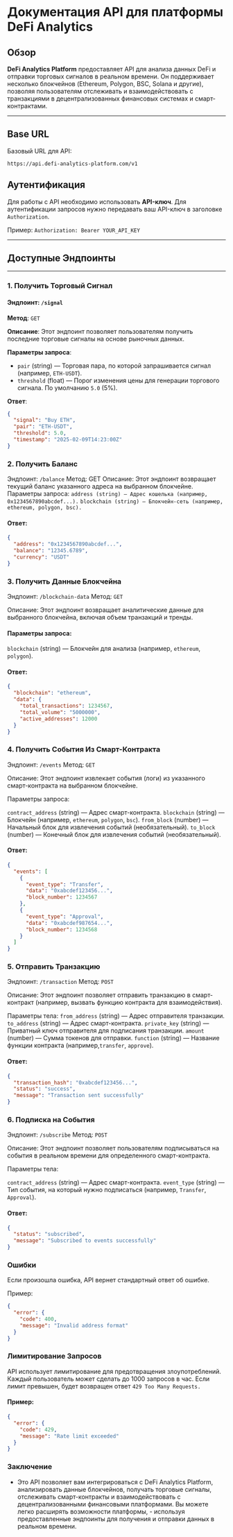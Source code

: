 # Документация API для платформы DeFi Analytics

## Обзор

**DeFi Analytics Platform** предоставляет API для анализа данных DeFi и отправки торговых сигналов в реальном времени. Он поддерживает несколько блокчейнов (Ethereum, Polygon, BSC, Solana и другие), позволяя пользователям отслеживать и взаимодействовать с транзакциями в децентрализованных финансовых системах и смарт-контрактами.

---

## **Base URL**

Базовый URL для API:

```https://api.defi-analytics-platform.com/v1```

## **Аутентификация**

Для работы с API необходимо использовать **API-ключ**. Для аутентификации запросов нужно передавать ваш API-ключ в заголовке `Authorization`.

Пример: `Authorization: Bearer YOUR_API_KEY`


---

## Доступные Эндпоинты

---

### 1. **Получить Торговый Сигнал**

#### Эндпоинт: `/signal`

**Метод**: `GET`

**Описание**: Этот эндпоинт позволяет пользователям получить последние торговые сигналы на основе рыночных данных.

**Параметры запроса**:
- `pair` (string) — Торговая пара, по которой запрашивается сигнал (например, `ETH-USDT`).
- `threshold` (float) — Порог изменения цены для генерации торгового сигнала. По умолчанию `5.0` (5%).

**Ответ**:
```json
{
  "signal": "Buy ETH",
  "pair": "ETH-USDT",
  "threshold": 5.0,
  "timestamp": "2025-02-09T14:23:00Z"
}
```

### 2. Получить Баланс

Эндпоинт: `/balance`
Метод: GET
Описание: Этот эндпоинт возвращает текущий баланс указанного адреса на выбранном блокчейне.
Параметры запроса:
`address (string) — Адрес кошелька (например, 0x1234567890abcdef...).`
`blockchain (string) — Блокчейн-сеть (например, ethereum, polygon, bsc).`

#### Ответ:
```json
{
  "address": "0x1234567890abcdef...",
  "balance": "12345.6789",
  "currency": "USDT"
}
```
### 3. Получить Данные Блокчейна

Эндпоинт: `/blockchain-data`
Метод: `GET`

Описание: Этот эндпоинт возвращает аналитические данные для выбранного блокчейна, включая объем транзакций и тренды.

#### Параметры запроса:

`blockchain` (string) — Блокчейн для анализа (например, `ethereum`, `polygon`).

#### Ответ:
```json
{
  "blockchain": "ethereum",
  "data": {
    "total_transactions": 1234567,
    "total_volume": "5000000",
    "active_addresses": 12000
  }
}
```
### 4. Получить События Из Смарт-Контракта

Эндпоинт: `/events`
Метод: `GET`

Описание: Этот эндпоинт извлекает события (логи) из указанного смарт-контракта на выбранном блокчейне.

Параметры запроса:

`contract_address` (string) — Адрес смарт-контракта.
`blockchain` (string) — Блокчейн (например, `ethereum`, `polygon`, `bsc`).
`from_block` (number) — Начальный блок для извлечения событий (необязательный).
`to_block` (number) — Конечный блок для извлечения событий (необязательный).
#### Ответ:
```json
{
  "events": [
    {
      "event_type": "Transfer",
      "data": "0xabcdef123456...",
      "block_number": 1234567
    },
    {
      "event_type": "Approval",
      "data": "0xabcdef987654...",
      "block_number": 1234568
    }
  ]
}
```
### 5. Отправить Транзакцию

Эндпоинт: `/transaction`
Метод: `POST`

Описание: Этот эндпоинт позволяет отправить транзакцию в смарт-контракт (например, вызвать функцию контракта для взаимодействия).

Параметры тела:
`from_address` (string) — Адрес отправителя транзакции.
`to_address` (string) — Адрес смарт-контракта.
`private_key` (string) — Приватный ключ отправителя для подписания транзакции.
`amount` (number) — Сумма токенов для отправки.
`function` (string) — Название функции контракта (например,`transfer`, `approve`).
#### Ответ:

```json
{
  "transaction_hash": "0xabcdef123456...",
  "status": "success",
  "message": "Transaction sent successfully"
}
```

### 6. Подписка на События

Эндпоинт: `/subscribe`
Метод: `POST`

Описание: Этот эндпоинт позволяет пользователям подписываться на события в реальном времени для определенного смарт-контракта.

Параметры тела:

`contract_address` (string) — Адрес смарт-контракта.
`event_type` (string) — Тип события, на который нужно подписаться (например, `Transfer`, `Approval`).
#### Ответ:
```json
{
  "status": "subscribed",
  "message": "Subscribed to events successfully"
}
```
### Ошибки

Если произошла ошибка, API вернет стандартный ответ об ошибке.

Пример:
```json
{
  "error": {
    "code": 400,
    "message": "Invalid address format"
  }
}
```

### Лимитирование Запросов
API использует лимитирование для предотвращения злоупотреблений. Каждый пользователь может сделать до 1000 запросов в час. Если лимит превышен, будет возвращен ответ `429 Too Many Requests.`

#### Пример:

```json
{
  "error": {
    "code": 429,
    "message": "Rate limit exceeded"
  }
}
```
### Заключение
- Это API позволяет вам интегрироваться с DeFi Analytics Platform, анализировать данные блокчейнов, получать торговые сигналы, отслеживать смарт-контракты и взаимодействовать с децентрализованными финансовыми платформами. Вы можете легко расширять возможности платформы, - используя предоставленные эндпоинты для получения и отправки данных в реальном времени.


